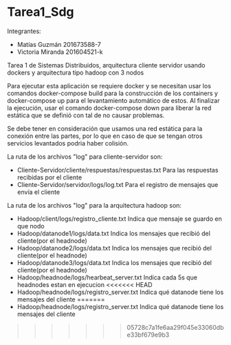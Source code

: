 # Tarea1_Sdg

Integrantes:
- Matías Guzmán 201673588-7
- Victoria Miranda 201604521-k

Tarea 1 de Sistemas Distribuidos, arquitectura cliente servidor usando dockers y arquitectura tipo hadoop con 3 nodos

Para ejecutar esta aplicación se requiere docker y se necesitan usar los comandos docker-compose build para la construcción de los containers y docker-compose up para el levantamiento automático de estos. Al finalizar la ejecución, usar el comando docker-compose down para liberar la red estática que se definió con tal de no causar problemas.

Se debe tener en consideración que usamos una red estática para la conexión entre las partes, por lo que en caso de que se tengan otros servicios levantados podria haber colisión.

La ruta de los archivos "log" para cliente-servidor son:
* Cliente-Servidor/cliente/respuestas/respuestas.txt Para las respuestas recibidas por el cliente
* Cliente-Servidor/servidor/logs/log.txt Para el registro de mensajes que envía el cliente

La ruta de los archivos "log" para la arquitectura hadoop son:
* Hadoop/client/logs/registro_cliente.txt   Indica que mensaje se guardo en que nodo
* Hadoop/datanode1/logs/data.txt    Indica los mensajes que recibió del cliente(por el headnode)
* Hadoop/datanode2/logs/data.txt    Indica los mensajes que recibió del cliente(por el headnode)
* Hadoop/datanode3/logs/data.txt    Indica los mensajes que recibió del cliente(por el headnode)
* Hadoop/headnode/logs/hearbeat_server.txt  Indica cada 5s que headnodes estan en ejecucion
<<<<<<< HEAD
* Hadoop/headnode/logs/registro_server.txt  Indica qué datanode tiene los mensajes del cliente
=======
* Hadoop/headnode/logs/registro_server.txt  Indica qué datanode tiene los mensajes del cliente
>>>>>>> 05728c7a1fe6aa29f045e33060dbe33bf679e9b3
